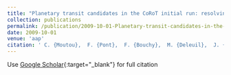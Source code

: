 ```yaml
---
title: "Planetary transit candidates in the CoRoT initial run: resolving their nature"
collection: publications
permalink: /publication/2009-10-01-Planetary-transit-candidates-in-the-CoRoT-initial-run-resolving-their-nature
date: 2009-10-01
venue: 'aap'
citation: ' C. {Moutou},  F. {Pont},  F. {Bouchy},  M. {Deleuil},  J. {Almenara},  R. {Alonso},  M. {Barbieri},  H. {Bruntt},  H. {Deeg},  M. {Fridlund},  D. {Gandolfi},  M. {Gillon},  E. {Guenther},  A. {Hatzes},  G. {H{\&apos;e}brard},  B. {Loeillet},  M. {Mayor},  T. {Mazeh},  D. {Queloz},  M. {Rabus},  D. {Rouan},  A. {Shporer},  S. {Udry},  S. {Aigrain},  M. {Auvergne},  A. {Baglin},  P. {Barge},  W. {Benz},  P. {Bord{\&apos;e}},  S. {Carpano},  R. {de La Reza},  R. {Dvorak},  A. {Erikson},  P. {Gondoin},  T. {Guillot},  L. {Jorda},  P. {Kabath},  H. {Lammer},  A. {L{\&apos;e}ger},  A. {Llebaria},  C. {Lovis},  P. {Magain},  M. {Ollivier},  M. {P{\&quot;a}tzold},  F. {Pepe},  H. {Rauer},  J. {Schneider},  G. {Wuchterl}, &quot;Planetary transit candidates in the CoRoT initial run: resolving their nature.&quot; aap, 2009.'
---
```

Use [Google Scholar](https://scholar.google.com/scholar?q=Planetary+transit+candidates+in+the+CoRoT+initial+run:+resolving+their+nature){:target="_blank"} for full citation
